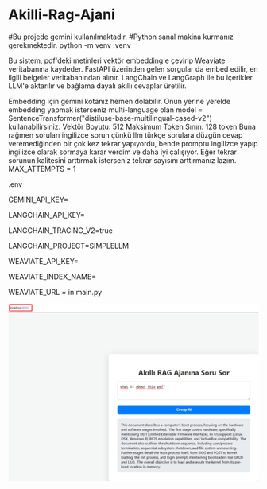 # Akilli-Rag-Ajani

#Bu projede gemini kullanılmaktadır. #Python sanal makina kurmanız gerekmektedir. python -m venv .venv

Bu sistem, pdf'deki metinleri vektör embedding'e çevirip Weaviate veritabanına kaydeder. FastAPI üzerinden gelen sorgular da embed edilir, en ilgili belgeler veritabanından alınır. LangChain ve LangGraph ile bu içerikler LLM'e aktarılır ve bağlama dayalı akıllı cevaplar üretilir.

Embedding için gemini kotanız hemen dolabilir. Onun yerine yerelde embedding yapmak isterseniz multi-language olan model = SentenceTransformer("distiluse-base-multilingual-cased-v2") kullanabilirsiniz. Vektör Boyutu: 512 Maksimum Token Sınırı: 128 token
Buna rağmen soruları ingilizce sorun çünkü llm türkçe sorulara düzgün cevap veremediğinden bir çok kez tekrar yapıyordu, bende promptu ingilizce yapıp ingilizce olarak sormaya karar verdim ve daha iyi çalışıyor. Eğer tekrar sorunun kalitesini arttırmak isterseniz tekrar sayısını arttırmanız lazım. MAX_ATTEMPTS = 1

.env

GEMINI_API_KEY=

LANGCHAIN_API_KEY=

LANGCHAIN_TRACING_V2=true

LANGCHAIN_PROJECT=SIMPLELLM

WEAVIATE_API_KEY=

WEAVIATE_INDEX_NAME=

WEAVIATE_URL = in main.py


![RAG Görseli](rag.png)
